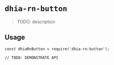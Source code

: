 # `dhia-rn-button`

> TODO: description

## Usage

```
const dhiaRnButton = require('dhia-rn-button');

// TODO: DEMONSTRATE API
```
